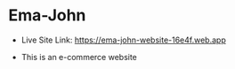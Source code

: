 # Ema-John

* Live Site Link: https://ema-john-website-16e4f.web.app

- This is an e-commerce website